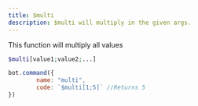 ```yaml
---
title: $multi
description: $multi will multiply in the given args.
---
```


This function will multiply all values

```php
$multi[value1;value2;...]
```

```javascript
bot.command({
        name: "multi",
        code: `$multi[1;5]` //Returns 5
})
```

